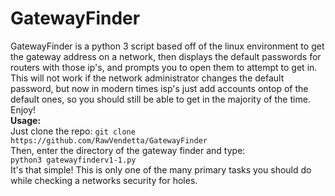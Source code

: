 # GatewayFinder
GatewayFinder is a python 3 script based off of the linux environment to get the gateway address on a network, then displays the default passwords for routers with those ip's, and prompts you to open them to attempt to get in. This will not work if the network administrator changes the default password, but now in modern times isp's just add accounts ontop of the default ones, so you should still be able to get in the majority of the time. Enjoy!<br><b>Usage:</b><br>Just clone the repo: `git clone https://github.com/RawVendetta/GatewayFinder`<br>Then, enter the directory of the gateway finder and type: <br>`python3 gatewayfinderv1-1.py`<br>It's that simple! This is only one of the many primary tasks you should do while checking a networks security for holes.
